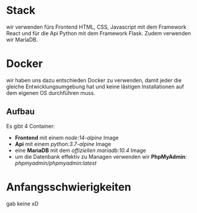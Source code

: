 # Stack
wir verwenden fürs Frontend HTML, CSS, Javascript mit dem Framework React und für die Api Python mit dem Framework Flask. Zudem verwenden wir MariaDB.  

# Docker
wir haben uns dazu entschieden Docker zu verwenden, damit jeder die gleiche Entwicklungsumgebung hat und keine lästigen Installationen auf dem eigenen OS durchführen muss.
## Aufbau
Es gibt 4 Container:
*  **Frontend** mit einem *node:14-alpine* Image
*  **Api** mit einem *python:3.7-alpine* Image
*  eine **MariaDB** mit dem *offiziellen mariadb:10.4* Image
*  um die Datenbank effektiv zu Managen verwenden wir **PhpMyAdmin**: *phpmyadmin/phpmyadmin:latest*

# Anfangsschwierigkeiten
gab keine xD